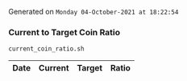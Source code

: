 Generated on `Monday 04-October-2021 at 18:22:54`

### Current to Target Coin Ratio
`current_coin_ratio.sh`

Date|Current|Target|Ratio
---|---|---|---
